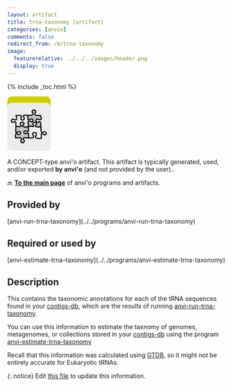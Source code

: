 ```yaml
---
layout: artifact
title: trna-taxonomy [artifact]
categories: [anvio]
comments: false
redirect_from: /m/trna-taxonomy
image:
  featurerelative: ../../../images/header.png
  display: true
---
```



{% include _toc.html %}


<img src="../../images/icons/CONCEPT.png" alt="CONCEPT" style="width:100px; border:none" />

A CONCEPT-type anvi'o artifact. This artifact is typically generated, used, and/or exported **by anvi'o** (and not provided by the user)..

🔙 **[To the main page](../../)** of anvi'o programs and artifacts.

## Provided by


<p style="text-align: left" markdown="1"><span class="artifact-p">[anvi-run-trna-taxonomy](../../programs/anvi-run-trna-taxonomy)</span></p>


## Required or used by


<p style="text-align: left" markdown="1"><span class="artifact-r">[anvi-estimate-trna-taxonomy](../../programs/anvi-estimate-trna-taxonomy)</span></p>


## Description

This contains the taxonomic annotations for each of the tRNA sequences found in your <span class="artifact-n">[contigs-db](/software/anvio/help/main/artifacts/contigs-db)</span>, which are the results of running <span class="artifact-p">[anvi-run-trna-taxonomy](/software/anvio/help/main/programs/anvi-run-trna-taxonomy)</span>. 

You can use this information to estimate the taxnomy of genomes, metagenomes, or collections stored in your <span class="artifact-n">[contigs-db](/software/anvio/help/main/artifacts/contigs-db)</span> using the program <span class="artifact-p">[anvi-estimate-trna-taxonomy](/software/anvio/help/main/programs/anvi-estimate-trna-taxonomy)</span>

Recall that this information was calculated using [GTDB](https://gtdb.ecogenomic.org/), so it might not be entirely accurate for Eukaryotic tRNAs. 


{:.notice}
Edit [this file](https://github.com/merenlab/anvio/tree/master/anvio/docs/artifacts/trna-taxonomy.md) to update this information.

